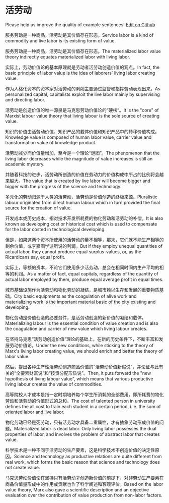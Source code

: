 # 活劳动

Please help us improve the quality of example sentences! [Edit on Github](https://github.com/jiyushe/jiyu-example-sentence-source/blob/main/chinese/huolaodong.md)

<p><span class="chinese">服务劳动是一种商品，活劳动是其价值存在形态。</span><span class="english">Service labor is a kind of commodity and live labor is its existing form of value.</span></p>

<p><span class="chinese">服务劳动是一种商品，活劳动是其价值存在形态。</span><span class="english">The materialized labor value theory indirectly equates materialized labor with living labor.</span></p>

<p><span class="chinese">实际上，劳动价值论的基本原理就是劳动者活劳动创造价值的观点。</span><span class="english">In fact, the basic principle of labor value is the idea of laborers' living labor creating value.</span></p>

<p><span class="chinese">作为人格化资本的资本家对活劳动的剥削主要通过监督和指挥劳动表现出来。</span><span class="english">As personalized capital, capitalists exploit the live labor mainly by supervising and directing labor.</span></p>

<p><span class="chinese">活劳动是创造价值的唯一源泉是马克思劳动价值论的“硬核”。</span><span class="english">It is the "core" of Marxist labour value theory that living labour is the sole source of creating value.</span></p>

<p><span class="chinese">知识的价值由活劳动价值、知识产品的载体价值和知识产品中的转移价值构成。</span><span class="english">Knowledge value is composed of human labor value, carrier value and transformation value of knowledge product.</span></p>

<p><span class="chinese">活劳动减少而价值量增加，至今是一个理论“谜团”。</span><span class="english">The phenomenon that the living labor decreases while the magnitude of value increases is still an academic mystery.</span></p>

<p><span class="chinese">并随着科技的进步，活劳动所创造的价值在劳动力的价值构成中所占的比例将会越来越大。</span><span class="english">The value that is created by live labor will become bigger and bigger with the progress of the science and technology.</span></p>

<p><span class="chinese">多元化的劳动归源于人类的活劳动，活劳动是价值创造的终极来源。</span><span class="english">Pluralistic labour originated from direct human labour which in turn provided the final source for the creation of value.</span></p>

<p><span class="chinese">开发成本或历史成本，指对技术开发所耗费的物化劳动和活劳动的补偿。</span><span class="english">It is also known as developing cost or historical cost which is used to compensate for the labor costed in technological developing.</span></p>

<p><span class="chinese">但是，如果这两个资本所使用的活劳动的量不相等，那末，它们就不能生产相等的剩余价值，或李嘉图学派所说的利润。</span><span class="english">But if they employ unequal quantities of actual labor, they cannot produce equal surplus-values, or, as the Ricardicans say, equal profit.</span></p>

<p><span class="chinese">实际上，等额的资本，不论它们使用多少活劳动，总会在相同时间内生产平均的相等的利润。</span><span class="english">As a matter of fact, equal capitals, regardless of the quantity of actual labor employed by them, produce equal average profit in equal times.</span></p>

<p><span class="chinese">城市基础设施作为活劳动和物化劳动的凝结，是城市赖以生存和发展的重要物质基础。</span><span class="english">City basic equipments as the coagulation of alive work and materializing work is the important material basic of the city existing and developing.</span></p>

<p><span class="chinese">物化劳动是价值创造的必要务件，是活劳动创造的新价值的凝结和载体。</span><span class="english">Materializing labour is the essential condition of value creation and is also the coagulation and carrier of new value which living labour creates.</span></p>

<p><span class="chinese">在坚持马克思“活劳动创造价值”理论的基础上，在新的历史条件下，不断丰富和发展劳动价值论。</span><span class="english">Under the new conditions, while sticking to the theory of Marx's living labor creating value, we should enrich and better the theory of labor value.</span></p>

<p><span class="chinese">然后，提出各种生产性活劳动创造商品价值的“活劳动价值新假说”，并论证与此有关的“全要素财富说”和“按贡分配形质说”。</span><span class="english">Then, it puts forward the "new hypothesis of living labour value", which means that various productive living labour creates the value of commodities.</span></p>

<p><span class="chinese">高等院校人才成本是指一定时期培养每个学生所消耗的全部费用，即所耗费的物化劳动和活劳动的价值形式的总和。</span><span class="english">The cost of talented person in university defines the all cost to train each student in a certain period, i. e. the sum of oriented labor and live labor.</span></p>

<p><span class="chinese">物化劳动已经是死劳动，只有活劳动才具备二重属性，才有抽象劳动形成价值的问题。</span><span class="english">Materialized labor is dead labor. Only living labor possesses the dual properties of labor, and involves the problem of abstract labor that creates value.</span></p>

<p><span class="chinese">科学技术是一种不同于活劳动的生产要素，这是科学技术不创造价值的决定性原因。</span><span class="english">Science and technology as productive relations are quite different from real work, which forms the basic reason that science and technology does not create value.</span></p>

<p><span class="chinese">马克思劳动价值论在坚持只有活劳动才创造新价值的前提下，对非劳动生产要素在商品价值量形成中的作用或贡献也作了科学阐述和客观评价。</span><span class="english">Based on the labor value theory, Marx also gave a scientific description and an objective evaluation over the contribution of value production from non-labor factors.</span></p>

